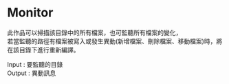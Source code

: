 # Monitor
 
此作品可以掃描該目錄中的所有檔案，也可監聽所有檔案的變化，  
若當監聽的路徑有檔案被寫入或發生異動(新增檔案、刪除檔案、移動檔案)時，將在該目錄下進行重新編譯。  

Input : 要監聽的目錄  
Output : 異動訊息
